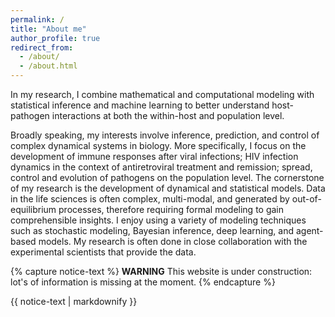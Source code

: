 ```yaml
---
permalink: /
title: "About me"
author_profile: true
redirect_from: 
  - /about/
  - /about.html
---
```



In my research, I combine mathematical and computational modeling with statistical inference and machine learning to better understand host-pathogen interactions at both the within-host and population level.

Broadly speaking, my interests involve inference, prediction, and control of complex dynamical systems in biology. More specifically, I focus on the development of immune responses after viral infections; HIV infection dynamics in the context of antiretroviral treatment and remission; spread, control and evolution of pathogens on the population level. The cornerstone of my research is the development of dynamical and statistical models. Data in the life sciences is often complex, multi-modal, and generated by out-of-equilibrium processes, therefore requiring formal modeling to gain comprehensible insights. 
I enjoy using a variety of modeling techniques such as stochastic modeling, Bayesian inference, deep learning, and agent-based models. My research is often done in close collaboration with the experimental scientists that provide the data.

{% capture notice-text %}
**WARNING** This website is under construction: lot's of information is missing at the moment.
{% endcapture %}

<div class="notice--danger">

{{ notice-text | markdownify }}

</div>
